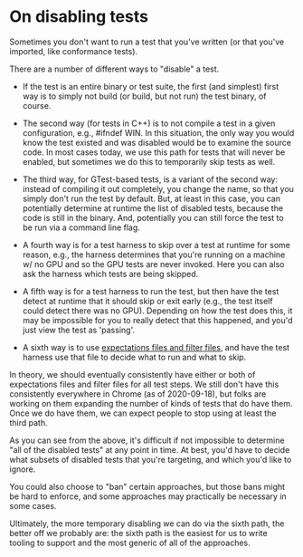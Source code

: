 # On disabling tests

Sometimes you don't want to run a test that you've written (or that
you've imported, like conformance tests).

There are a number of different ways to "disable" a test.

*   If the test is an entire binary or test suite, the first (and
    simplest) first way is to simply not build (or build, but not run)
    the test binary, of course.

*   The second way (for tests in C++) is to not compile a test in a
    given configuration, e.g., #ifndef WIN. In this situation, the only
    way you would know the test existed and was disabled would be to
    examine the source code.  In most cases today, we use this path for
    tests that will never be enabled, but sometimes we do this to
    temporarily skip tests as well.

*   The third way, for GTest-based tests, is a variant of the second
    way: instead of compiling it out completely, you change the name, so
    that you simply don't run the test by default. But, at least in this
    case, you can potentially determine at runtime the list of disabled
    tests, because the code is still in the binary. And, potentially you
    can still force the test to be run via a command line flag.

*   A fourth way is for a test harness to skip over a test at runtime
    for some reason, e.g., the harness determines that you're running on
    a machine w/ no GPU and so the GPU tests are never invoked. Here you
    can also ask the harness which tests are being skipped.

*   A fifth way is for a test harness to run the test, but then have the
    test detect at runtime that it should skip or exit early (e.g., the
    test itself could detect there was no GPU). Depending on how the
    test does this, it may be impossible for you to really detect that
    this happened, and you'd just view the test as 'passing'.

*   A sixth way is to use [expectations files and filter
    files](https://bit.ly/chromium-test-list-format), and have the test
    harness use that file to decide what to run and what to skip.

In theory, we should eventually consistently have either or both of
expectations files and filter files for all test steps. We still don't
have this consistently everywhere in Chrome (as of 2020-09-18), but
folks are working on them expanding the number of kinds of tests that do
have them. Once we do have them, we can expect people to stop using at
least the third path.

As you can see from the above, it's difficult if not impossible to
determine "all of the disabled tests" at any point in time. At best,
you'd have to decide what subsets of disabled tests that you're
targeting, and which you'd like to ignore.

You could also choose to "ban" certain approaches, but those bans might
be hard to enforce, and some approaches may practically be necessary in
some cases.

Ultimately, the more temporary disabling we can do via the sixth path,
the better off we probably are: the sixth path is the easiest for us to
write tooling to support and the most generic of all of the approaches.
